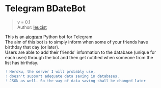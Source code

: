 # Telegram BDateBot
> v = 0.1\
> Author: [leucist](https://github.com/Leucist)

This is an [aiogram](https://docs.aiogram.dev/en/latest/) Python bot for Telegram\
The aim of this bot is to simply inform when some of your friends have birthday that day (or later).\
Users are able to add their friends' information to the database (unique for each user) through the bot and then get notified when someone from the list has birthday.
```diff 
! Heroku, the server I will probably use, 
! doesn't support adequate data saving in databases.
! JSON as well. So the way of data saving shall be changed later
```
